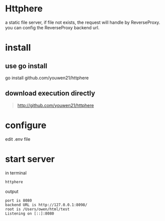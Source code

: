 
# Httphere
a static file server, 
if file not exists, the request will handle by ReverseProxy.  
you can config the ReverseProxy backend url.

# install

## use go install
go install github.com/youwen21/httphere

## download execution directly 
> http://github.com/youwen21/httphere


# configure
edit .env file 

# start server

in terminal
```bash
httphere
```

output
```text
port is 8080
backend URL is http://127.0.0.1:8098/
root is /Users/owen/html/test
Listening on [::]:8080

```

